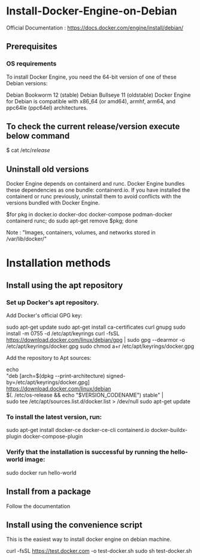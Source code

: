 # Install-Docker-Engine-on-Debian

Official Documentation : https://docs.docker.com/engine/install/debian/

## Prerequisites

### OS requirements
To install Docker Engine, you need the 64-bit version of one of these Debian versions:

Debian Bookworm 12 (stable)
Debian Bullseye 11 (oldstable)
Docker Engine for Debian is compatible with x86_64 (or amd64), armhf, arm64, and ppc64le (ppc64el) architectures.

## To check the current release/version execute below command

   $ cat /etc/*release*

## Uninstall old versions 

Docker Engine depends on containerd and runc. Docker Engine bundles these dependencies as one bundle: containerd.io. If you have installed the containerd or runc previously, uninstall them to avoid conflicts with the versions bundled with Docker Engine.

   $for pkg in docker.io docker-doc docker-compose podman-docker containerd runc; do sudo apt-get remove $pkg; done

Note : "Images, containers, volumes, and networks stored in /var/lib/docker/"

# Installation methods 

## Install using the apt repository
   
### Set up Docker's apt repository.
Add Docker's official GPG key:

  sudo apt-get update
  sudo apt-get install ca-certificates curl gnupg
  sudo install -m 0755 -d /etc/apt/keyrings
  curl -fsSL https://download.docker.com/linux/debian/gpg | sudo gpg --dearmor -o /etc/apt/keyrings/docker.gpg
  sudo chmod a+r /etc/apt/keyrings/docker.gpg

Add the repository to Apt sources:

   echo \
  "deb [arch=$(dpkg --print-architecture) signed-by=/etc/apt/keyrings/docker.gpg] https://download.docker.com/linux/debian \
  $(. /etc/os-release && echo "$VERSION_CODENAME") stable" | \
  sudo tee /etc/apt/sources.list.d/docker.list > /dev/null
  sudo apt-get update

###  To install the latest version, run:

   sudo apt-get install docker-ce docker-ce-cli containerd.io docker-buildx-plugin docker-compose-plugin

### Verify that the installation is successful by running the hello-world image:

   sudo docker run hello-world

## Install from a package 

Follow the documentation

## Install using the convenience script

This is the easiest way to install docker engine on debian machine.

  curl -fsSL https://test.docker.com -o test-docker.sh
  sudo sh test-docker.sh